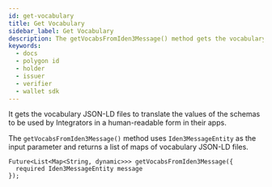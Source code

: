 ```yaml
---
id: get-vocabulary
title: Get Vocabulary
sidebar_label: Get Vocabulary
description: The getVocabsFromIden3Message() method gets the vocabulary JSON-LD files to translate the values of the schemas to be used by Integrators in a human-readable form.
keywords:
  - docs
  - polygon id
  - holder
  - issuer
  - verifier
  - wallet sdk
---
```

 
It gets the vocabulary JSON-LD files to translate the values of the schemas to be used by Integrators in a human-readable form in their apps.

The `getVocabsFromIden3Message()` method uses `Iden3MessageEntity` as the input parameter and returns a list of maps of vocabulary JSON-LD files. 

```
Future<List<Map<String, dynamic>>> getVocabsFromIden3Message({
  required Iden3MessageEntity message
});
```
